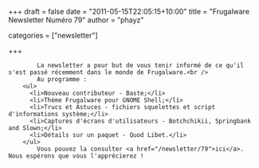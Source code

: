 
+++
draft = false
date = "2011-05-15T22:05:15+10:00"
title = "Frugalware Newsletter Numéro 79"
author = "phayz"

categories = ["newsletter"]

+++

            La newsletter a pour but de vous tenir informé de ce qu'il s'est passé récemment dans le monde de Frugalware.<br />
            Au programme :
        <ul>
          <li>Nouveau contributeur - Baste;</li>
          <li>Thème Frugalware pour GNOME Shell;</li>
          <li>Trucs et Astuces - fichiers squelettes et script d'informations système;</li>
          <li>Captures d'écrans d'utilisateurs - Botchchikii, Springbank and Slown;</li>
          <li>Détails sur un paquet - Quod Libet.</li>
        </ul>
            Vous pouvez la consulter <a href="/newsletter/79">ici</a>. Nous espérons que vous l'apprécierez !
      
    